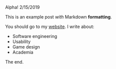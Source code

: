 Alpha!
2/15/2019

This is an example post *with* Markdown **formatting**.

You should go to my [website](http://austinhenley.com). I write about:

 - Software engineering
 - Usability
 - Game design
 - Academia

 The end.
